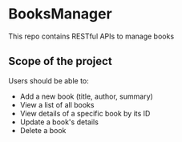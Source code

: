# BooksManager
This repo contains RESTful APIs to manage books

## Scope of the project
Users should be able to:
  * Add a new book (title, author, summary)
  * View a list of all books
  * View details of a specific book by its ID
  * Update a book's details
  * Delete a book

